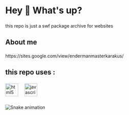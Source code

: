 <h1 align="left">Hey 👋 What's up?</h1>

###

<p align="left">this repo is just a swf package archive for websites</p>

###

<h2 align="left">About me</h2>

###

<p align="left">https://sites.google.com/view/endermanmasterkarakus/</p>

###

<h2 align="left">this repo uses :</h2>

###

<div align="left">
  <img src="https://cdn.jsdelivr.net/gh/devicons/devicon/icons/html5/html5-original.svg" height="40" alt="html5 logo"  />
  <img width="12" />
  <img src="https://cdn.jsdelivr.net/gh/devicons/devicon/icons/javascript/javascript-original.svg" height="40" alt="javascript logo"  />
</div>

###

<img src="https://raw.githubusercontent.com/endermanmasterkarakus/endermanmasterkarakus/output/snake.svg" alt="Snake animation" />

###

<h2 align="left"></h2>

###
